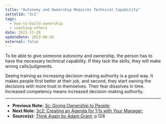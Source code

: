 ```yaml
---
title: "Autonomy and Ownership Requires Technical Capability"
zettelId: "3c1"
tags:
  - how-to-build-ownership
  - coaching-others
date: 2021-11-28
updateDate: 2023-08-26
external: false
---
```



To be able to give someone autonomy and ownership, the person has to have the necessary technical capability. If they lack the skills, they will make wrong calls/judgments.

Seeing training as increasing decision-making authority is a good way. It makes people first better at their job, and second, they start owning the decisions with more trust in themselves. Their fear dissolves in time. Increased competency means increased decision-making authority.

---

- **Previous Note:** [3c: Giving Ownership to People](/notes/3c/);
- **Next Note:** [3c2: Creating an Agenda for 1:1s with Your Manager](/notes/3c2/);
- **Source(s):** [Think Again by Adam Grant](/books/think-again-by-adam-grant-book-summary-review-and-notes/); p.128
